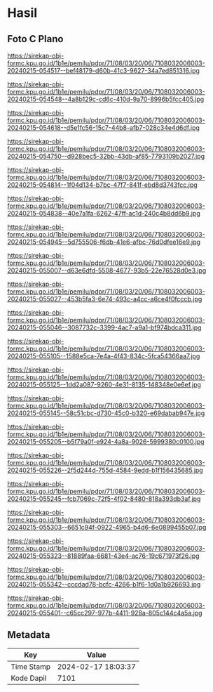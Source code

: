 # Hasil

## Foto C Plano

https://sirekap-obj-formc.kpu.go.id/1b1e/pemilu/pdpr/71/08/03/20/06/7108032006003-20240215-054517--bef48179-d60b-41c3-9627-34a7ed851316.jpg

https://sirekap-obj-formc.kpu.go.id/1b1e/pemilu/pdpr/71/08/03/20/06/7108032006003-20240215-054548--4a8b129c-cd6c-410d-9a70-8996b5fcc405.jpg

https://sirekap-obj-formc.kpu.go.id/1b1e/pemilu/pdpr/71/08/03/20/06/7108032006003-20240215-054618--d5e1fc56-15c7-44b8-afb7-028c34e4d6df.jpg

https://sirekap-obj-formc.kpu.go.id/1b1e/pemilu/pdpr/71/08/03/20/06/7108032006003-20240215-054750--d928bec5-32bb-43db-af85-7793109b2027.jpg

https://sirekap-obj-formc.kpu.go.id/1b1e/pemilu/pdpr/71/08/03/20/06/7108032006003-20240215-054814--1f04d134-b7bc-47f7-841f-ebd8d3743fcc.jpg

https://sirekap-obj-formc.kpu.go.id/1b1e/pemilu/pdpr/71/08/03/20/06/7108032006003-20240215-054838--40e7a1fa-6262-47ff-ac1d-240c4b8dd6b9.jpg

https://sirekap-obj-formc.kpu.go.id/1b1e/pemilu/pdpr/71/08/03/20/06/7108032006003-20240215-054945--5d755506-f6db-41e6-afbc-76d0dfee16e9.jpg

https://sirekap-obj-formc.kpu.go.id/1b1e/pemilu/pdpr/71/08/03/20/06/7108032006003-20240215-055007--d63e6dfd-5508-4677-93b5-22e76528d0e3.jpg

https://sirekap-obj-formc.kpu.go.id/1b1e/pemilu/pdpr/71/08/03/20/06/7108032006003-20240215-055027--453b5fa3-6e74-493c-a4cc-a6ce4f0fcccb.jpg

https://sirekap-obj-formc.kpu.go.id/1b1e/pemilu/pdpr/71/08/03/20/06/7108032006003-20240215-055046--3087732c-3399-4ac7-a9a1-bf974bdca311.jpg

https://sirekap-obj-formc.kpu.go.id/1b1e/pemilu/pdpr/71/08/03/20/06/7108032006003-20240215-055105--1588e5ca-7e4a-4f43-834c-5fca54366aa7.jpg

https://sirekap-obj-formc.kpu.go.id/1b1e/pemilu/pdpr/71/08/03/20/06/7108032006003-20240215-055125--1dd2a087-9260-4e31-8135-148348e0e6ef.jpg

https://sirekap-obj-formc.kpu.go.id/1b1e/pemilu/pdpr/71/08/03/20/06/7108032006003-20240215-055145--58c51cbc-d730-45c0-b320-e69dabab947e.jpg

https://sirekap-obj-formc.kpu.go.id/1b1e/pemilu/pdpr/71/08/03/20/06/7108032006003-20240215-055205--b5f79a0f-e924-4a8a-9026-5999380c0100.jpg

https://sirekap-obj-formc.kpu.go.id/1b1e/pemilu/pdpr/71/08/03/20/06/7108032006003-20240215-055226--2f5d244d-755d-4584-9edd-b1f156435685.jpg

https://sirekap-obj-formc.kpu.go.id/1b1e/pemilu/pdpr/71/08/03/20/06/7108032006003-20240215-055245--fcb7069c-72f5-4f02-8480-818a393db3af.jpg

https://sirekap-obj-formc.kpu.go.id/1b1e/pemilu/pdpr/71/08/03/20/06/7108032006003-20240215-055303--6651c94f-0922-4965-b4d6-6e0899455b07.jpg

https://sirekap-obj-formc.kpu.go.id/1b1e/pemilu/pdpr/71/08/03/20/06/7108032006003-20240215-055323--81889faa-6681-43e4-ac76-19c671973f26.jpg

https://sirekap-obj-formc.kpu.go.id/1b1e/pemilu/pdpr/71/08/03/20/06/7108032006003-20240215-055342--cccdad78-bcfc-4266-b1f6-1d0a1b926693.jpg

https://sirekap-obj-formc.kpu.go.id/1b1e/pemilu/pdpr/71/08/03/20/06/7108032006003-20240215-055401--c65cc297-977b-4411-928a-805c144c4a5a.jpg


## Metadata

| Key        | Value               |
| ---------- | ------------------- |
| Time Stamp | 2024-02-17 18:03:37 |
| Kode Dapil | 7101                |



